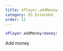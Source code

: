 ```yaml
---
title: xPlayer.addMoney
category: ES Extended
order: 12
---
```


```lua
xPlayer.addMoney(money)
```

Add money

